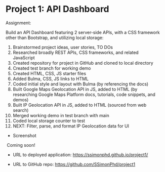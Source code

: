 # Project 1: API Dashboard

Assignment:

Build an API Dashboard featuring 2 server-side APIs, with a CSS framework other than Bootstrap, and utilizing local storage:

1. 	Brainstormed project ideas, user stories, TO DOs 
1.  Researched broadly REST APIs, CSS frameworks, and related JavaScript 
1.  Created repository for project in GitHub and cloned to local directory
1.  Created test branch for working demo
1.  Created HTML, CSS, JS starter files
1.  Added Bulma, CSS, JS links to HTML
1.  Coded initial style and layout with Bulma (by referencing the docs)
1.  Built Google Maps Geolocation API in JS, added to HTML (by researching Google Maps Platform docs, tutorials, code snippets, and demos)
1.  Built IP Geolocation API in JS, added to HTML (sourced from web search)
1.  Merged working demo in test branch with main
1.  Coded local storage counter to test
1.  NEXT: Filter, parse, and format IP Geolocation data for UI

- Screenshot

![]() Coming soon!

- URL to deployed application:
https://ssimonphd.github.io/project1/

- URL to GitHub repo:
https://github.com/SSimonPhd/project1
